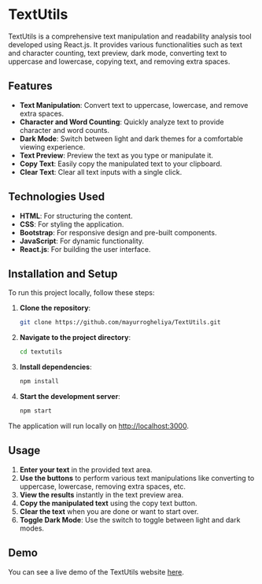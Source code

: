 # TextUtils

TextUtils is a comprehensive text manipulation and readability analysis tool developed using React.js. It provides various functionalities such as text and character counting, text preview, dark mode, converting text to uppercase and lowercase, copying text, and removing extra spaces.

## Features

- **Text Manipulation**: Convert text to uppercase, lowercase, and remove extra spaces.
- **Character and Word Counting**: Quickly analyze text to provide character and word counts.
- **Dark Mode**: Switch between light and dark themes for a comfortable viewing experience.
- **Text Preview**: Preview the text as you type or manipulate it.
- **Copy Text**: Easily copy the manipulated text to your clipboard.
- **Clear Text**: Clear all text inputs with a single click.

## Technologies Used

- **HTML**: For structuring the content.
- **CSS**: For styling the application.
- **Bootstrap**: For responsive design and pre-built components.
- **JavaScript**: For dynamic functionality.
- **React.js**: For building the user interface.

## Installation and Setup

To run this project locally, follow these steps:

1. **Clone the repository**:

   ```sh
   git clone https://github.com/mayurrogheliya/TextUtils.git
   ```

2. **Navigate to the project directory**:

   ```sh
   cd textutils
   ```

3. **Install dependencies**:

   ```sh
   npm install
   ```

4. **Start the development server**:
   ```sh
   npm start
   ```

The application will run locally on [http://localhost:3000](http://localhost:3000).

## Usage

1. **Enter your text** in the provided text area.
2. **Use the buttons** to perform various text manipulations like converting to uppercase, lowercase, removing extra spaces, etc.
3. **View the results** instantly in the text preview area.
4. **Copy the manipulated text** using the copy text button.
5. **Clear the text** when you are done or want to start over.
6. **Toggle Dark Mode**: Use the switch to toggle between light and dark modes.

## Demo

You can see a live demo of the TextUtils website [here](#).
